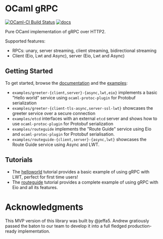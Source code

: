 # OCaml gRPC

[![OCaml-CI Build Status](https://img.shields.io/endpoint?url=https%3A%2F%2Focaml.ci.dev%2Fbadge%2Fdialohq%2Focaml-grpc%2Fmain&logo=ocaml)](https://ocaml.ci.dev/github/dialohq/ocaml-grpc)
[![docs](https://img.shields.io/badge/doc-online-blue.svg)](https://dialohq.github.io/ocaml-grpc)

Pure OCaml implementation of gRPC over HTTP2.

Supported features:
 * RPCs: unary, server streaming, client streaming, bidirectional streaming
 * Client (Eio, Lwt and Async), server (Eio, Lwt and Async)

## Getting Started

To get started, browse the [documentation](https://dialohq.github.io/ocaml-grpc) and the [examples](./examples):
- `examples/greeter-{client,server}-{async,lwt,eio}` implements a basic "Hello world" service using `ocaml-protoc-plugin` for Protobuf serialization
- `examples/greeter-{client-tls-async,server-ssl-lwt}` showcases the greeter service over a secure connection
- `examples/etcd` interfaces with an external `etcd` server and shows how to use `ocaml-protoc-plugin` for Protobuf serialization
- `examples/routeguide` implements the "Route Guide" service using Eio and `ocaml-protoc-plugin` for Protobuf serialisation.
- `examples/routeguide-{client,server}-{async,lwt}` showcases the Route Guide service using Async and LWT.

## Tutorials

 * The [helloworld](./examples/helloworld-tutorial.md) tutorial provides a basic example of using gRPC with LWT, perfect for first time users!
 * The [routeguide](./examples/routeguide-tutorial.md) tutorial provides a complete example of using gRPC with Eio and all its features.

# Acknowledgments

This MVP version of this library was built by @jeffa5. Andrew gratiously passed the baton to our team to develop it into a full fledged production-ready implementation.

